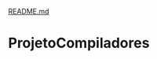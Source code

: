 [README.md](https://github.com/okumamiwa/ProjetoCompiladores/files/6985720/README.md)
# ProjetoCompiladores
